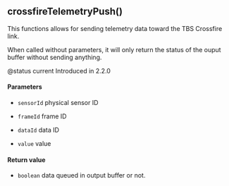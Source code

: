 <!-- This file was generated by the script. Do not edit it, any changes will be lost! -->

## crossfireTelemetryPush()



This functions allows for sending telemetry data toward the TBS Crossfire link.

When called without parameters, it will only return the status of the ouput buffer without sending anything.

@status current Introduced in 2.2.0


#### Parameters

* `sensorId`  physical sensor ID

* `frameId`   frame ID

* `dataId`    data ID

* `value`     value



#### Return value

* `boolean`  data queued in output buffer or not.



